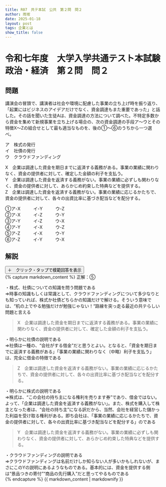 ```yaml
---
title: R07　共テ本試　公共　第２問　問２
author: 雨坂
date: 2025-01-18
layout: post
tags: 企業とは
show_title: false
---
```

  
# 令和七年度　大学入学共通テスト本試験　政治・経済　第２問　問２  
  
## 問題  
講演会の冒頭で、講演者は社会や環境に配慮した事業の立ち上げ時を振り返り、「起業にはビジネスのアイデアだけでなく、資金調達もまた重要であった」と話した。その話を聞いた生徒Aは、資金調達の方法について調べた。不特定多数から資金を集めて新規事業を立ち上げる場合の、次の資金調達の手段ア～ウとその特徴X～Zの組合せとして最も適当なものを、後の①～⑥のうちから一つ選べ。  
  
ア　株式の発行  
イ　社債の発行  
ウ　クラウドファンディング  
  
X　企業は調達した資金を期日までに返済する義務がある。事業の業績に関わりなく、資金の提供者に対して、確定した金額の利子を支払う。  
Y　企業は調達した資金を返済する義務がない。事業の業績に必ずしも関わりなく、資金の提供者に対して、あらかじめ約束した特典などを提供する。  
Z　企業は調達した資金を返済する義務がない。事業の業績に応じるかたちで、資金の提供者に対して、各々の出資比率に基づき配当などを配分する。  
  
①ア-X　　　イ-Y　　　ウ-Z  
②ア-X　　　イ-Z　　　ウ-Y  
③ア-Y　　　イ-Z　　　ウ-X  
④ア-Y　　　イ-X　　　ウ-Z  
⑤ア-Z　　　イ-X　　　ウ-Y  
⑥ア-Z　　　イ-Y　　　ウ-X  
  
## 解説  
<div class="collapsible">
  <button class="collapsible-button">＋　クリック・タップで模範回答を表示</button>
  <div class="collapsible-content">
    {% capture markdown_content %}
正解：⑤  
  
・株式、社債についての知識を問う問題である  
⇒時事の知識もしくは常識として、クラウドファンディングについて多少なりとも知っていれば、株式か社債どちらかの知識だけで解ける。そういう意味では、“机の上でやる勉強だけが勉強じゃない！“路線を突っ走る最近の共テらしい問題と言える  
  
>X　企業は調達した資金を期日までに返済する義務がある。事業の業績に関わりなく、資金の提供者に対して、確定した金額の利子を支払う。  
  
・明らかに社債の説明である  
⇒社債は一種の、“会社がする借金”だと思うとよい。となると、「資金を期日までに返済する義務がある」「事業の業績に関わりなく（中略）利子を支払う」は、完全に借金の特徴である  
  
>Z　企業は調達した資金を返済する義務がない。事業の業績に応じるかたちで、資金の提供者に対して、各々の出資比率に基づき配当などを配分する。  
  
・明らかに株式の説明である  
⇒株式は、“この会社の持ち主になる権利を売ります券”であり、借金ではない。よって、「企業は調達した資金を返済する義務がない」。また、株式を購入して株主となった者は、“会社の持ち主”になる訳だから、当然、会社を経営した儲かった利益を受け取る権利がある。即ち会社は、「事業の業績に応じるかたちで、資金の提供者に対して、各々の出資比率に基づき配当などを配分する」のである  
  
>Y　企業は調達した資金を返済する義務がない。事業の業績に必ずしも関わりなく、資金の提供者に対して、あらかじめ約束した特典などを提供する。  
  
・クラウドファンディングの説明である  
⇒クラウドファンディングは名前だけしか知らない人が多いかもしれないが、まさにこのYの説明にあるようなものである。基本的には、資金を提供する側は“景品つきの寄付”“商品の先行購入”だと思ってやるものである  
    {% endcapture %}
    {{ markdown_content | markdownify }}
  </div>
</div>